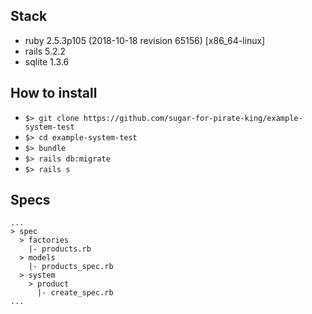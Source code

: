 ## Stack

- ruby 2.5.3p105 (2018-10-18 revision 65156) [x86_64-linux]
- rails 5.2.2
- sqlite 1.3.6

## How to install

- `$> git clone https://github.com/sugar-for-pirate-king/example-system-test`
- `$> cd example-system-test`
- `$> bundle`
- `$> rails db:migrate`
- `$> rails s`

## Specs
```
...
> spec
  > factories
    |- products.rb
  > models
    |- products_spec.rb
  > system
    > product
      |- create_spec.rb
...
```

